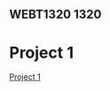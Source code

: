 ## WEBT1320 1320

<h1> Project 1 </h1>

<a href="project1/wiishwash/.html" target="_blank">Project 1</a>